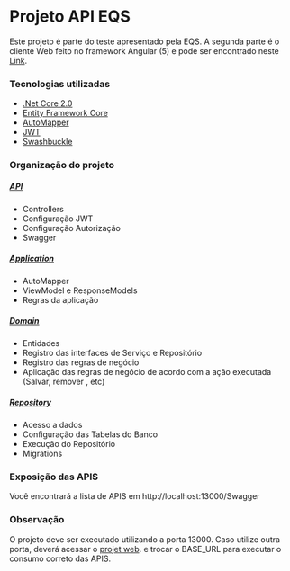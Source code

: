 # Projeto API EQS

Este projeto é parte do teste apresentado pela EQS. A segunda parte é o cliente Web feito no framework Angular (5) e pode ser encontrado neste [Link](https://github.com/j-ew-s/eqs-access-control-web-client).

### Tecnologias utilizadas 
* [.Net Core 2.0](https://www.microsoft.com/net/download/windows)
* [Entity Framework Core](https://www.nuget.org/packages/Microsoft.EntityFrameworkCore/)
* [AutoMapper](https://www.nuget.org/packages/AutoMapper.Extensions.Microsoft.DependencyInjection/)
* [JWT](https://www.nuget.org/packages/System.IdentityModel.Tokens.Jwt/)
* [Swashbuckle](https://www.nuget.org/packages/Swashbuckle.AspNetCore/)

### Organização do projeto
##### [API](https://github.com/j-ew-s/eqs-access-control-api/tree/master/EQS.AccessControl/EQS.AccessControl.API)
* Controllers
* Configuração JWT
* Configuração Autorização
* Swagger

##### [Application](https://github.com/j-ew-s/eqs-access-control-api/tree/master/EQS.AccessControl/EQS.AccessControl.Application)
* AutoMapper
* ViewModel e ResponseModels
* Regras da aplicação

##### [Domain](https://github.com/j-ew-s/eqs-access-control-api/tree/master/EQS.AccessControl/EQS.AccessControl.Domain)
* Entidades
* Registro das interfaces de Serviço e Repositório
* Registro das regras de negócio
* Aplicação das regras de negócio de acordo com a ação executada (Salvar, remover , etc)

##### [Repository](https://github.com/j-ew-s/eqs-access-control-api/tree/master/EQS.AccessControl/EQS.AccessControl.Repository)
* Acesso a dados
* Configuração das Tabelas do Banco
* Execução do Repositório
* Migrations

### Exposição das APIS

Você encontrará a lista de APIS em http://localhost:13000/Swagger


### Observação

O projeto deve ser executado utilizando a porta 13000. Caso utilize outra porta, deverá acessar o [projet web](https://github.com/j-ew-s/eqs-access-control-web-client). e trocar o BASE_URL para executar o consumo correto das APIS.


